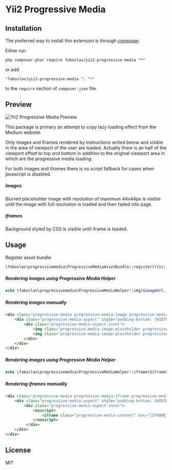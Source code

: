 # Yii2 Progressive Media
## Installation
The preferred way to install this extension is through [composer](http://getcomposer.org/download/).

Either run

```
php composer.phar require faboslav/yii2-progressive-media "*"
```

or add

```
"faboslav/yii2-progressive-media ": "*"
```

to the `require` section of `composer.json` file.

## Preview
![Yii2 Progressive Media Preview](https://i.imgur.com/rg3fBtT.gif)

This package is primary an attempt to copy lazy loading effect from the Medium website.

Only images and iframes rendered by instructions writed below and visible in the area of viewport of the user are loaded.
Actually there is an half of the viewport offset to top and bottom in addition to the original viewport area in which are the progressive media loading.

For both images and iframes there is no script fallback for cases when javascript is disabled.

##### Images
Blurred placeholder image with resolution of maximum 44x44px is visible until the image with full resolution is loaded and then faded into page.

##### Iframes
Background styled by CSS is visible until iframe is loaded.

## Usage
Register asset bundle
```php
\faboslav\progressivemedia\ProgressiveMediaAssetBundle::register(\Yii::$app->view);
```

##### Rendering images using Progressive Media Helper
```php
echo \faboslav\progressivemedia\ProgressiveMediaHelper::img($imageUrl, $placeholderImgUrl, $width, $height, $options);
```

##### Rendering images manually
```html
<div class="progressive-media progressive-media-image progressive-media-unloaded" style="max-width: {WIDTH}px; max-height: {HEIGHT}px;" data-img-src="{IMG_URL}">
    <div class="progressive-media-aspect" style="padding-bottom: {WIDTH_x_HEIGHT_ASPECT_RATIO}%;">
        <div class="progressive-media-aspect-inner">
            <img class="progressive-media-image-placeholder progressive-media-content progressive-media-blur" src="{PLACEHOLDER_IMG_URL}">
            <img class="progressive-media-image-placeholder progressive-media-image-placeholder-edge progressive-media-content" src="{PLACEHOLDER_IMG_URL}">
        </div>
    </div>
</div>
```

##### Rendering images using Progressive Media Helper
```php
echo \faboslav\progressivemedia\ProgressiveMediaHelper::iframe($iframeSrc, $width, $height, $options);
```

##### Rendering iframes manually
```html
<div class="progressive-media progressive-media-iframe progressive-media-unloaded" data-src="{IFRAME_URL}">
    <div class="progressive-media-aspect" style="padding-bottom: {WIDTH_x_HEIGHT_ASPECT_RATIO}%;">
        <div class="progressive-media-aspect-inner">
            <noscript>
                <iframe class="progressive-media-content" src="{IFRAME_URL}"></iframe>
            </noscript>
         </div>
    </div>
</div>
```

## License

MIT